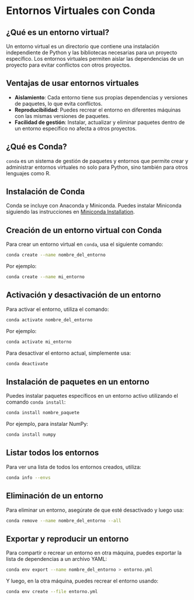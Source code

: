 
# Entornos Virtuales con Conda

## ¿Qué es un entorno virtual?
Un entorno virtual es un directorio que contiene una instalación independiente de Python y las bibliotecas necesarias para un proyecto específico. Los entornos virtuales permiten aislar las dependencias de un proyecto para evitar conflictos con otros proyectos.

## Ventajas de usar entornos virtuales
- **Aislamiento**: Cada entorno tiene sus propias dependencias y versiones de paquetes, lo que evita conflictos.
- **Reproducibilidad**: Puedes recrear el entorno en diferentes máquinas con las mismas versiones de paquetes.
- **Facilidad de gestión**: Instalar, actualizar y eliminar paquetes dentro de un entorno específico no afecta a otros proyectos.

## ¿Qué es Conda?
`conda` es un sistema de gestión de paquetes y entornos que permite crear y administrar entornos virtuales no solo para Python, sino también para otros lenguajes como R.

## Instalación de Conda
Conda se incluye con Anaconda y Miniconda. Puedes instalar Miniconda siguiendo las instrucciones en [Miniconda Installation](https://docs.conda.io/en/latest/miniconda.html).

## Creación de un entorno virtual con Conda
Para crear un entorno virtual en `conda`, usa el siguiente comando:

```bash
conda create --name nombre_del_entorno
```

Por ejemplo:

```bash
conda create --name mi_entorno
```

## Activación y desactivación de un entorno
Para activar el entorno, utiliza el comando:

```bash
conda activate nombre_del_entorno
```

Por ejemplo:

```bash
conda activate mi_entorno
```

Para desactivar el entorno actual, simplemente usa:

```bash
conda deactivate
```

## Instalación de paquetes en un entorno
Puedes instalar paquetes específicos en un entorno activo utilizando el comando `conda install`:

```bash
conda install nombre_paquete
```

Por ejemplo, para instalar NumPy:

```bash
conda install numpy
```

## Listar todos los entornos
Para ver una lista de todos los entornos creados, utiliza:

```bash
conda info --envs
```

## Eliminación de un entorno
Para eliminar un entorno, asegúrate de que esté desactivado y luego usa:

```bash
conda remove --name nombre_del_entorno --all
```

## Exportar y reproducir un entorno
Para compartir o recrear un entorno en otra máquina, puedes exportar la lista de dependencias a un archivo YAML:

```bash
conda env export --name nombre_del_entorno > entorno.yml
```

Y luego, en la otra máquina, puedes recrear el entorno usando:

```bash
conda env create --file entorno.yml
```

